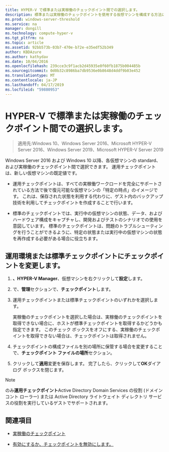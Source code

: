 ```yaml
---
title: HYPER-V で標準または実稼働のチェックポイント間での選択します。
description: 標準または実稼働のチェックポイントを使用する仮想マシンを構成する方法についてを説明します。
ms.prod: windows-server-threshold
ms.service: na
manager: dongill
ms.technology: compute-hyper-v
ms.tgt_pltfrm: na
ms.topic: article
ms.assetid: 92bb573b-03b7-470e-b72e-e35edf52b349
author: KBDAzure
ms.author: kathydav
ms.date: 10/04/2016
ms.openlocfilehash: 239cce3c9f1acb2d45935e0f60fb1875b004485b
ms.sourcegitcommit: 0d0b32c8986ba7db9536e0b8648d4ddf9b03e452
ms.translationtype: MT
ms.contentlocale: ja-JP
ms.lasthandoff: 04/17/2019
ms.locfileid: "59880953"
---
```

# <a name="choose-between-standard-or-production-checkpoints-in-hyper-v"></a>HYPER-V で標準または実稼働のチェックポイント間での選択します。

>適用先:Windows 10、Windows Server 2016、Microsoft HYPER-V Server 2016、Windows Server 2019、Microsoft HYPER-V Server 2019

  
Windows Server 2016 および Windows 10 以降、各仮想マシンの standard、および実稼働のチェックポイント間で選択できます。 運用チェックポイントは、新しい仮想マシンの既定値です。
  
- 運用チェックポイントは、すべての実稼働ワークロードを完全にサポートされている方法で後で復元可能な仮想マシンの「特定の時点」のイメージです。 これは、保存された状態を利用する代わりに、ゲスト内のバックアップ技術を利用してチェックポイントを作成することで行います。  
  
- 標準のチェックポイントでは、実行中の仮想マシンの状態、データ、およびハードウェア構成をキャプチャし、開発およびテストのシナリオでの使用を意図しています。 標準のチェックポイントは、問題のトラブルシューティングを行うことができるように、特定の状態または実行中の仮想マシンの状態を再作成する必要がある場合に役立ちます。  
 
 ## <a name="change-checkpoints-to-production-or-standard-checkpoints"></a>運用環境または標準チェックポイントにチェックポイントを変更します。  
  
1.  **、HYPER-V Manager**、仮想マシンを右クリックして**設定**します。  
  
2.  で、**管理**セクションで、**チェックポイント**します。  
  
3.  運用チェックポイントまたは標準チェックポイントのいずれかを選択します。  
  
    実稼働のチェックポイントを選択した場合は、実稼働のチェックポイントを取得できない場合に、ホストが標準チェックポイントを取得するかどうかも指定できます。 このチェック ボックスをオフにする、実稼働のチェックポイントを取得できない場合は、チェックポイントは取得されません。  
  
4.  チェックポイントの構成ファイルを別の場所に保管する場合を変更することで、**チェックポイント ファイルの場所**セクション。  
  
5.  クリックして**適用**変更を保存します。 完了したら、クリックして**OK**ダイアログ ボックスを閉じます。  
  
> [!NOTE]
> のみ**運用チェックポイント**Active Directory Domain Services の役割 (ドメイン コント ローラー) または Active Directory ライトウェイト ディレクトリ サービスの役割を実行しているゲストでサポートされます。

## <a name="see-also"></a>関連項目  
  
-   [実稼働のチェックポイント](../What-s-new-in-Hyper-V-on-Windows.md#BKMK_check)  
  
-   [有効にするか、チェックポイントを無効にします。](Enable-or-disable-checkpoints-in-Hyper-V.md)  
  


